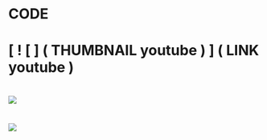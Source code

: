 # CODE 
# [ ! [ ] ( THUMBNAIL youtube ) ] ( LINK youtube )

# [![](https://img.youtube.com/vi/2ZoIHGC-xZU/maxresdefault.jpg)](https://www.youtube.com/watch?v=2ZoIHGC-xZU)
# [![](https://img.youtube.com/vi/pCC6qbAnX00/maxresdefault.jpg)](https://www.youtube.com/watch?v=pCC6qbAnX00)
